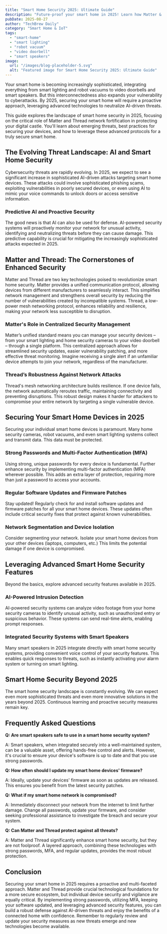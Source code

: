 ```yaml
---
title: "Smart Home Security 2025: Ultimate Guide"
description: "Future-proof your smart home in 2025! Learn how Matter & Thread networks neutralize AI-driven threats to your smart lighting, robot vacuum, video doorbell, and more.  Get the complete guide now!"
pubDate: 2025-08-27
author: "TechBrew Daily"
category: "Smart Home & IoT"
tags:
  - "smart-home"
  - "smart lighting"
  - "robot vacuum"
  - "video doorbell"
  - "smart speakers"
image:
  url: "/images/blog-placeholder-5.svg"
  alt: "Featured image for Smart Home Security 2025: Ultimate Guide"
---
```


Your smart home is becoming increasingly sophisticated, integrating everything from smart lighting and robot vacuums to video doorbells and smart speakers.  But this interconnectedness also expands your vulnerability to cyberattacks.  By 2025, securing your smart home will require a proactive approach, leveraging advanced technologies to neutralize AI-driven threats.


This guide explores the landscape of smart home security in 2025, focusing on the critical role of Matter and Thread network fortification in protecting your digital castle.  You'll learn about emerging threats, best practices for securing your devices, and how to leverage these advanced protocols for a truly secure smart home.


## The Evolving Threat Landscape: AI and Smart Home Security

Cybersecurity threats are rapidly evolving.  In 2025, we expect to see a significant increase in sophisticated AI-driven attacks targeting smart home devices. These attacks could involve sophisticated phishing scams, exploiting vulnerabilities in poorly secured devices, or even using AI to mimic your voice commands to unlock doors or access sensitive information.


###  Predictive AI and Proactive Security

The good news is that AI can also be used for defense.  AI-powered security systems will proactively monitor your network for unusual activity, identifying and neutralizing threats before they can cause damage.  This predictive capability is crucial for mitigating the increasingly sophisticated attacks expected in 2025.


## Matter and Thread: The Cornerstones of Enhanced Security

Matter and Thread are two key technologies poised to revolutionize smart home security.  Matter provides a unified communication protocol, allowing devices from different manufacturers to seamlessly interact. This simplifies network management and strengthens overall security by reducing the number of vulnerabilities created by incompatible systems.  Thread, a low-power mesh networking protocol, enhances reliability and resilience, making your network less susceptible to disruption.


###  Matter's Role in Centralized Security Management

Matter’s unified standard means you can manage your security devices – from your smart lighting and home security cameras to your video doorbell – through a single platform.  This centralized approach allows for streamlined security updates, easier vulnerability patching, and more effective threat monitoring.  Imagine receiving a single alert if an unfamiliar device attempts to join your network, regardless of the manufacturer.


### Thread’s Robustness Against Network Attacks

Thread's mesh networking architecture builds resilience. If one device fails, the network automatically reroutes traffic, maintaining connectivity and preventing disruptions.  This robust design makes it harder for attackers to compromise your entire network by targeting a single vulnerable device.


## Securing Your Smart Home Devices in 2025

Securing your individual smart home devices is paramount.  Many home security cameras, robot vacuums, and even smart lighting systems collect and transmit data. This data must be protected.


###  Strong Passwords and Multi-Factor Authentication (MFA)

Using strong, unique passwords for every device is fundamental.  Further enhance security by implementing multi-factor authentication (MFA) wherever possible. This adds an extra layer of protection, requiring more than just a password to access your accounts.


###  Regular Software Updates and Firmware Patches

Stay updated!  Regularly check for and install software updates and firmware patches for all your smart home devices.  These updates often include critical security fixes that protect against known vulnerabilities.


###  Network Segmentation and Device Isolation

Consider segmenting your network.  Isolate your smart home devices from your other devices (laptops, computers, etc.)  This limits the potential damage if one device is compromised.


## Leveraging Advanced Smart Home Security Features

Beyond the basics, explore advanced security features available in 2025.


###  AI-Powered Intrusion Detection

AI-powered security systems can analyze video footage from your home security cameras to identify unusual activity, such as unauthorized entry or suspicious behavior.  These systems can send real-time alerts, enabling prompt responses.


###  Integrated Security Systems with Smart Speakers

Many smart speakers in 2025 integrate directly with smart home security systems, providing convenient voice control of your security features.  This enables quick responses to threats, such as instantly activating your alarm system or turning on smart lighting.


##  Smart Home Security Beyond 2025

The smart home security landscape is constantly evolving. We can expect even more sophisticated threats and even more innovative solutions in the years beyond 2025.  Continuous learning and proactive security measures remain key.


## Frequently Asked Questions

**Q: Are smart speakers safe to use in a smart home security system?**

A: Smart speakers, when integrated securely into a well-maintained system, can be a valuable asset, offering hands-free control and alerts.  However, it's crucial to ensure your device's software is up to date and that you use strong passwords.

**Q: How often should I update my smart home devices' firmware?**

A: Ideally, update your devices' firmware as soon as updates are released. This ensures you benefit from the latest security patches.

**Q: What if my smart home network is compromised?**

A: Immediately disconnect your network from the internet to limit further damage.  Change all passwords, update your firmware, and consider seeking professional assistance to investigate the breach and secure your system.

**Q: Can Matter and Thread protect against all threats?**

A: Matter and Thread significantly enhance smart home security, but they are not foolproof.  A layered approach, combining these technologies with strong passwords, MFA, and regular updates, provides the most robust protection.


## Conclusion

Securing your smart home in 2025 requires a proactive and multi-faceted approach.  Matter and Thread provide crucial technological foundations for a more secure ecosystem, but individual device security and vigilance are equally critical. By implementing strong passwords, utilizing MFA, keeping your software updated, and leveraging advanced security features, you can build a robust defense against AI-driven threats and enjoy the benefits of a connected home with confidence. Remember to regularly review and update your security measures as new threats emerge and new technologies become available.